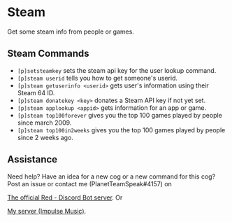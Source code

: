 # Steam
Get some steam info from people or games.

## Steam Commands
- `[p]setsteamkey` sets the steam api key for the user lookup command.
- `[p]steam userid` tells you how to get someone's userid.
- `[p]steam getuserinfo <userid>` gets user's information using their Steam 64 ID.
- `[p]steam donatekey <key>` donates a Steam API key if not yet set.
- `[p]steam applookup <appid>` gets information for an app or game.
- `[p]steam top100forever` gives you the top 100 games played by people since march 2009.
- `[p]steam top100in2weeks` gives you the top 100 games played by people since 2 weeks ago.

## Assistance
Need help? Have an idea for a new cog or a new command for this cog?
Post an issue or contact me (PlanetTeamSpeak#4157) on 

[The official Red - Discord Bot server](https://discord.gg/geqnqEP). Or

[My server (Impulse Music)](https://discord.gg/tzsmCyk).
